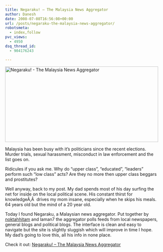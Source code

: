 ```yaml
---
title: Negaraku! – The Malaysia News Aggregator
author: Danesh
date: 2008-07-08T16:56:08+00:00
url: /posts/negaraku-the-malaysia-news-aggregator/
robotsmeta:
  - index,follow
pvc_views:
  - 4950
dsq_thread_id:
  - 904176243

---
```

[<img loading="lazy" class="alignnone size-medium wp-image-664" title="Negaraku! - The Malaysia News Aggregator" src="/wp-content/uploads/2008/07/negaraku.png" alt="Negaraku! - The Malaysia News Aggregator" width="500" height="246" />][1]

Malaysia has been busy with it&#8217;s politicians since the recent elections. Murder trials, sexual harassment, misconduct in law enforcement and the list goes on.

Ridicules if you ask me. Why do &#8220;upper class&#8221;, &#8220;educated&#8221;, &#8220;leaders&#8221; perform such &#8220;low class&#8221; acts? Are they no more then upper class beggars and prostitutes?

Well anyway, back to my post. My dad spends most of his day surfing the net for inside on the local political scene. His constant thirst for knowledgeÃ‚Â  drives my mom insane, especially when he skips his meals. 64 years old but the mind of a 20 year old.

Today I found Negaraku, a Malaysian news aggregator. Put together by [noktahhitam][2] and laman7 the aggregator polls feeds from local newspapers, general blogs and political blogs. The interface is clean and easy to navigate but the site is slightly sluggish which will improve in time I hope. My dad&#8217;s going to love this, all his info in none place.

Check it out: [Negaraku! &#8211; The Malaysia News Aggregator][3]

 [1]: /wp-content/uploads/2008/07/negaraku.png
 [2]: http://www.noktahhitam.com/negaraku-the-malaysian-news-aggregator.html
 [3]: http://negaraku.net/